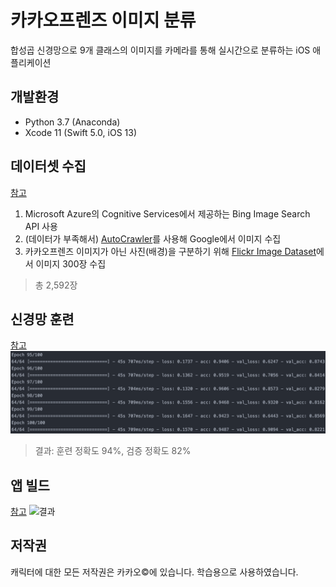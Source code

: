 # 카카오프렌즈 이미지 분류
합성곱 신경망으로 9개 클래스의 이미지를 카메라를 통해 실시간으로 분류하는 iOS 애플리케이션

## 개발환경
* Python 3.7 (Anaconda)
* Xcode 11 (Swift 5.0, iOS 13)

## 데이터셋 수집
[참고](https://www.pyimagesearch.com/2018/04/09/how-to-quickly-build-a-deep-learning-image-dataset/)
1. Microsoft Azure의 Cognitive Services에서 제공하는 Bing Image Search API 사용
2. (데이터가 부족해서) [AutoCrawler](https://github.com/YoongiKim/AutoCrawler)를 사용해 Google에서 이미지 수집
3. 카카오프렌즈 이미지가 아닌 사진(배경)을 구분하기 위해 [Flickr Image Dataset](https://www.kaggle.com/hsankesara/flickr-image-dataset)에서 이미지 300장 수집

> 총 2,592장

## 신경망 훈련
[참고](https://www.pyimagesearch.com/2018/04/16/keras-and-convolutional-neural-networks-cnns/)  
![결과](./assets/image1.png)  
> 결과: 훈련 정확도 94%, 검증 정확도 82%

## 앱 빌드
[참고](https://www.pyimagesearch.com/2018/04/23/running-keras-models-on-ios-with-coreml/)
![결과](./assets/camera.gif)

## 저작권
캐릭터에 대한 모든 저작권은 카카오©에 있습니다. 학습용으로 사용하였습니다.